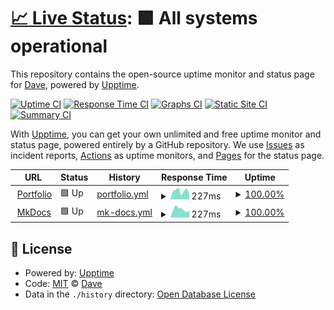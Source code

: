 # [📈 Live Status](https://eighty.io): <!--live status--> **🟩 All systems operational**

This repository contains the open-source uptime monitor and status page for [Dave](https://davelevine.io), powered by [Upptime](https://github.com/upptime/upptime).

[![Uptime CI](https://github.com/davelevine/upptime/workflows/Uptime%20CI/badge.svg)](https://github.com/davelevine/upptime/actions?query=workflow%3A%22Uptime+CI%22)
[![Response Time CI](https://github.com/davelevine/upptime/workflows/Response%20Time%20CI/badge.svg)](https://github.com/davelevine/upptime/actions?query=workflow%3A%22Response+Time+CI%22)
[![Graphs CI](https://github.com/davelevine/upptime/workflows/Graphs%20CI/badge.svg)](https://github.com/davelevine/upptime/actions?query=workflow%3A%22Graphs+CI%22)
[![Static Site CI](https://github.com/davelevine/upptime/workflows/Static%20Site%20CI/badge.svg)](https://github.com/davelevine/upptime/actions?query=workflow%3A%22Static+Site+CI%22)
[![Summary CI](https://github.com/davelevine/upptime/workflows/Summary%20CI/badge.svg)](https://github.com/davelevine/upptime/actions?query=workflow%3A%22Summary+CI%22)

With [Upptime](https://upptime.js.org), you can get your own unlimited and free uptime monitor and status page, powered entirely by a GitHub repository. We use [Issues](https://github.com/davelevine/upptime/issues) as incident reports, [Actions](https://github.com/davelevine/upptime/actions) as uptime monitors, and [Pages](https://eighty.io) for the status page.

<!--start: status pages-->
<!-- This summary is generated by Upptime (https://github.com/upptime/upptime) -->
<!-- Do not edit this manually, your changes will be overwritten -->
<!-- prettier-ignore -->
| URL | Status | History | Response Time | Uptime |
| --- | ------ | ------- | ------------- | ------ |
| <img alt="" src="https://icons.duckduckgo.com/ip3/dave.levine.io.ico" height="13"> [Portfolio](https://dave.levine.io) | 🟩 Up | [portfolio.yml](https://github.com/davelevine/upptime/commits/HEAD/history/portfolio.yml) | <details><summary><img alt="Response time graph" src="./graphs/portfolio/response-time-week.png" height="20"> 227ms</summary><br><a href="https://davelevine.github.io/upptime/history/portfolio"><img alt="Response time 281" src="https://img.shields.io/endpoint?url=https%3A%2F%2Fraw.githubusercontent.com%2Fdavelevine%2Fupptime%2FHEAD%2Fapi%2Fportfolio%2Fresponse-time.json"></a><br><a href="https://davelevine.github.io/upptime/history/portfolio"><img alt="24-hour response time 149" src="https://img.shields.io/endpoint?url=https%3A%2F%2Fraw.githubusercontent.com%2Fdavelevine%2Fupptime%2FHEAD%2Fapi%2Fportfolio%2Fresponse-time-day.json"></a><br><a href="https://davelevine.github.io/upptime/history/portfolio"><img alt="7-day response time 227" src="https://img.shields.io/endpoint?url=https%3A%2F%2Fraw.githubusercontent.com%2Fdavelevine%2Fupptime%2FHEAD%2Fapi%2Fportfolio%2Fresponse-time-week.json"></a><br><a href="https://davelevine.github.io/upptime/history/portfolio"><img alt="30-day response time 246" src="https://img.shields.io/endpoint?url=https%3A%2F%2Fraw.githubusercontent.com%2Fdavelevine%2Fupptime%2FHEAD%2Fapi%2Fportfolio%2Fresponse-time-month.json"></a><br><a href="https://davelevine.github.io/upptime/history/portfolio"><img alt="1-year response time 281" src="https://img.shields.io/endpoint?url=https%3A%2F%2Fraw.githubusercontent.com%2Fdavelevine%2Fupptime%2FHEAD%2Fapi%2Fportfolio%2Fresponse-time-year.json"></a></details> | <details><summary><a href="https://davelevine.github.io/upptime/history/portfolio">100.00%</a></summary><a href="https://davelevine.github.io/upptime/history/portfolio"><img alt="All-time uptime 100.00%" src="https://img.shields.io/endpoint?url=https%3A%2F%2Fraw.githubusercontent.com%2Fdavelevine%2Fupptime%2FHEAD%2Fapi%2Fportfolio%2Fuptime.json"></a><br><a href="https://davelevine.github.io/upptime/history/portfolio"><img alt="24-hour uptime 100.00%" src="https://img.shields.io/endpoint?url=https%3A%2F%2Fraw.githubusercontent.com%2Fdavelevine%2Fupptime%2FHEAD%2Fapi%2Fportfolio%2Fuptime-day.json"></a><br><a href="https://davelevine.github.io/upptime/history/portfolio"><img alt="7-day uptime 100.00%" src="https://img.shields.io/endpoint?url=https%3A%2F%2Fraw.githubusercontent.com%2Fdavelevine%2Fupptime%2FHEAD%2Fapi%2Fportfolio%2Fuptime-week.json"></a><br><a href="https://davelevine.github.io/upptime/history/portfolio"><img alt="30-day uptime 100.00%" src="https://img.shields.io/endpoint?url=https%3A%2F%2Fraw.githubusercontent.com%2Fdavelevine%2Fupptime%2FHEAD%2Fapi%2Fportfolio%2Fuptime-month.json"></a><br><a href="https://davelevine.github.io/upptime/history/portfolio"><img alt="1-year uptime 100.00%" src="https://img.shields.io/endpoint?url=https%3A%2F%2Fraw.githubusercontent.com%2Fdavelevine%2Fupptime%2FHEAD%2Fapi%2Fportfolio%2Fuptime-year.json"></a></details>
| <img alt="" src="https://icons.duckduckgo.com/ip3/kb.levine.io.ico" height="13"> [MkDocs](https://kb.levine.io) | 🟩 Up | [mk-docs.yml](https://github.com/davelevine/upptime/commits/HEAD/history/mk-docs.yml) | <details><summary><img alt="Response time graph" src="./graphs/mk-docs/response-time-week.png" height="20"> 227ms</summary><br><a href="https://davelevine.github.io/upptime/history/mk-docs"><img alt="Response time 283" src="https://img.shields.io/endpoint?url=https%3A%2F%2Fraw.githubusercontent.com%2Fdavelevine%2Fupptime%2FHEAD%2Fapi%2Fmk-docs%2Fresponse-time.json"></a><br><a href="https://davelevine.github.io/upptime/history/mk-docs"><img alt="24-hour response time 191" src="https://img.shields.io/endpoint?url=https%3A%2F%2Fraw.githubusercontent.com%2Fdavelevine%2Fupptime%2FHEAD%2Fapi%2Fmk-docs%2Fresponse-time-day.json"></a><br><a href="https://davelevine.github.io/upptime/history/mk-docs"><img alt="7-day response time 227" src="https://img.shields.io/endpoint?url=https%3A%2F%2Fraw.githubusercontent.com%2Fdavelevine%2Fupptime%2FHEAD%2Fapi%2Fmk-docs%2Fresponse-time-week.json"></a><br><a href="https://davelevine.github.io/upptime/history/mk-docs"><img alt="30-day response time 252" src="https://img.shields.io/endpoint?url=https%3A%2F%2Fraw.githubusercontent.com%2Fdavelevine%2Fupptime%2FHEAD%2Fapi%2Fmk-docs%2Fresponse-time-month.json"></a><br><a href="https://davelevine.github.io/upptime/history/mk-docs"><img alt="1-year response time 283" src="https://img.shields.io/endpoint?url=https%3A%2F%2Fraw.githubusercontent.com%2Fdavelevine%2Fupptime%2FHEAD%2Fapi%2Fmk-docs%2Fresponse-time-year.json"></a></details> | <details><summary><a href="https://davelevine.github.io/upptime/history/mk-docs">100.00%</a></summary><a href="https://davelevine.github.io/upptime/history/mk-docs"><img alt="All-time uptime 100.00%" src="https://img.shields.io/endpoint?url=https%3A%2F%2Fraw.githubusercontent.com%2Fdavelevine%2Fupptime%2FHEAD%2Fapi%2Fmk-docs%2Fuptime.json"></a><br><a href="https://davelevine.github.io/upptime/history/mk-docs"><img alt="24-hour uptime 100.00%" src="https://img.shields.io/endpoint?url=https%3A%2F%2Fraw.githubusercontent.com%2Fdavelevine%2Fupptime%2FHEAD%2Fapi%2Fmk-docs%2Fuptime-day.json"></a><br><a href="https://davelevine.github.io/upptime/history/mk-docs"><img alt="7-day uptime 100.00%" src="https://img.shields.io/endpoint?url=https%3A%2F%2Fraw.githubusercontent.com%2Fdavelevine%2Fupptime%2FHEAD%2Fapi%2Fmk-docs%2Fuptime-week.json"></a><br><a href="https://davelevine.github.io/upptime/history/mk-docs"><img alt="30-day uptime 100.00%" src="https://img.shields.io/endpoint?url=https%3A%2F%2Fraw.githubusercontent.com%2Fdavelevine%2Fupptime%2FHEAD%2Fapi%2Fmk-docs%2Fuptime-month.json"></a><br><a href="https://davelevine.github.io/upptime/history/mk-docs"><img alt="1-year uptime 100.00%" src="https://img.shields.io/endpoint?url=https%3A%2F%2Fraw.githubusercontent.com%2Fdavelevine%2Fupptime%2FHEAD%2Fapi%2Fmk-docs%2Fuptime-year.json"></a></details>

<!--end: status pages-->

## 📄 License

- Powered by: [Upptime](https://github.com/upptime/upptime)
- Code: [MIT](./LICENSE) © [Dave](https://davelevine.io)
- Data in the `./history` directory: [Open Database License](https://opendatacommons.org/licenses/odbl/1-0/)

